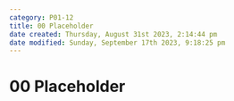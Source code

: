 ```yaml
---
category: P01-12
title: 00 Placeholder
date created: Thursday, August 31st 2023, 2:14:44 pm
date modified: Sunday, September 17th 2023, 9:18:25 pm
---
```


# 00 Placeholder
